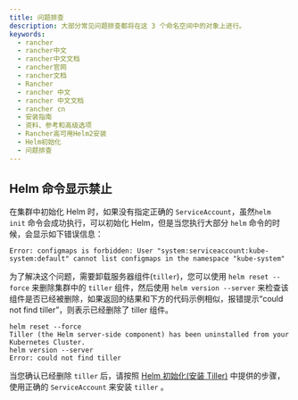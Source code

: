 ```yaml
---
title: 问题排查
description: 大部分常见问题排查都将在这 3 个命名空间中的对象上进行。
keywords:
  - rancher
  - rancher中文
  - rancher中文文档
  - rancher官网
  - rancher文档
  - Rancher
  - rancher 中文
  - rancher 中文文档
  - rancher cn
  - 安装指南
  - 资料、参考和高级选项
  - Rancher高可用Helm2安装
  - Helm初始化
  - 问题排查
---
```


## Helm 命令显示禁止

在集群中初始化 Helm 时，如果没有指定正确的 `ServiceAccount`，虽然`helm init` 命令会成功执行，可以初始化 Helm，但是当您执行大部分 `helm` 命令的时候，会显示如下错误信息：

```
Error: configmaps is forbidden: User "system:serviceaccount:kube-system:default" cannot list configmaps in the namespace "kube-system"
```

为了解决这个问题，需要卸载服务器组件(`tiller`)，您可以使用 `helm reset --force` 来删除集群中的 `tiller` 组件，然后使用 `helm version --server` 来检查该组件是否已经被删除，如果返回的结果和下方的代码示例相似，报错提示“could not find tiller”，则表示已经删除了 tiller 组件。

```
helm reset --force
Tiller (the Helm server-side component) has been uninstalled from your Kubernetes Cluster.
helm version --server
Error: could not find tiller
```

当您确认已经删除 `tiller` 后，请按照 [Helm 初始化(安装 Tiller)](/docs/rancher2/installation/resources/advanced/helm2/helm-init/) 中提供的步骤，使用正确的 `ServiceAccount` 来安装 `tiller` 。

